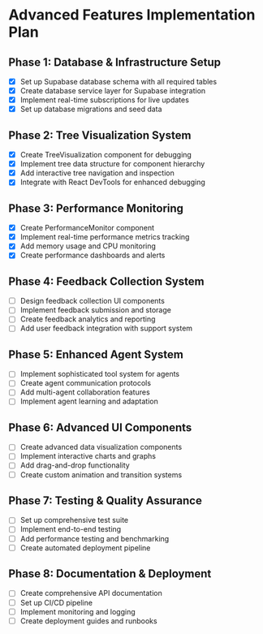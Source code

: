 # Advanced Features Implementation Plan

## Phase 1: Database & Infrastructure Setup
- [x] Set up Supabase database schema with all required tables
- [x] Create database service layer for Supabase integration
- [x] Implement real-time subscriptions for live updates
- [x] Set up database migrations and seed data

## Phase 2: Tree Visualization System
- [x] Create TreeVisualization component for debugging
- [x] Implement tree data structure for component hierarchy
- [x] Add interactive tree navigation and inspection
- [x] Integrate with React DevTools for enhanced debugging

## Phase 3: Performance Monitoring
- [x] Create PerformanceMonitor component
- [x] Implement real-time performance metrics tracking
- [x] Add memory usage and CPU monitoring
- [x] Create performance dashboards and alerts

## Phase 4: Feedback Collection System
- [ ] Design feedback collection UI components
- [ ] Implement feedback submission and storage
- [ ] Create feedback analytics and reporting
- [ ] Add user feedback integration with support system

## Phase 5: Enhanced Agent System
- [ ] Implement sophisticated tool system for agents
- [ ] Create agent communication protocols
- [ ] Add multi-agent collaboration features
- [ ] Implement agent learning and adaptation

## Phase 6: Advanced UI Components
- [ ] Create advanced data visualization components
- [ ] Implement interactive charts and graphs
- [ ] Add drag-and-drop functionality
- [ ] Create custom animation and transition systems

## Phase 7: Testing & Quality Assurance
- [ ] Set up comprehensive test suite
- [ ] Implement end-to-end testing
- [ ] Add performance testing and benchmarking
- [ ] Create automated deployment pipeline

## Phase 8: Documentation & Deployment
- [ ] Create comprehensive API documentation
- [ ] Set up CI/CD pipeline
- [ ] Implement monitoring and logging
- [ ] Create deployment guides and runbooks
